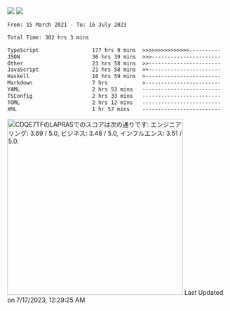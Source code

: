 <div>
  <img src="https://github-readme-stats.vercel.app/api?username=naporin0624&count_private=true&show_icons=true" />
  <img src="https://github-readme-stats.vercel.app/api/top-langs/?username=naporin0624&layout=compact&hide=css" />
  <!--START_SECTION:waka-->

```txt
From: 15 March 2021 - To: 16 July 2023

Total Time: 302 hrs 3 mins

TypeScript                 177 hrs 9 mins  >>>>>>>>>>>>>>>----------   58.65 %
JSON                       36 hrs 39 mins  >>>----------------------   12.14 %
Other                      23 hrs 58 mins  >>-----------------------   07.94 %
JavaScript                 21 hrs 58 mins  >>-----------------------   07.28 %
Haskell                    10 hrs 59 mins  >------------------------   03.64 %
Markdown                   7 hrs           >------------------------   02.32 %
YAML                       2 hrs 53 mins   -------------------------   00.96 %
TSConfig                   2 hrs 33 mins   -------------------------   00.85 %
TOML                       2 hrs 12 mins   -------------------------   00.73 %
XML                        1 hr 57 mins    -------------------------   00.65 %
```

<!--END_SECTION:waka-->
  
  <!--START_SECTION:lapras-card-->
<p ><a href="https://lapras.com/public/CDQE7TF" target="_blank" rel="noopener noreferrer"><img alt="CDQE7TFのLAPRASでのスコアは次の通りです: エンジニアリング: 3.69 / 5.0, ビジネス: 3.48 / 5.0, インフルエンス: 3.51 / 5.0." src="https://lapras-card-generator.vercel.app/api/svg?e=3.69&b=3.48&i=3.51&b1=%23232323&b2=%236d6d6d&i1=%23212121&i2=%23818181&l=ja" width="400" ></a>  
Last Updated on 7/17/2023, 12:29:25 AM</p>
<!--END_SECTION:lapras-card-->
</div>
